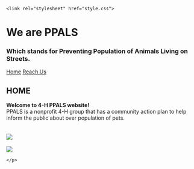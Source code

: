 
<html>
  <head>
    <meta charset="utf-8">
    <meta name="viewport" content="width=device-width, initial-scale=1">
  
    <link rel="stylesheet" href="style.css">
   
    
    



    
    
  </head>
  <body>
    <h1>We are PPALS</h1>
    <h3>Which stands for Preventing Population of Animals Living on Streets.</h3>
    <a href="index.html">Home</a>
    <a href="reach%20us.html">Reach Us</a>
    <h2>HOME</h2>
    <p>
     <strong> Welcome to 4-H PPALS website!</strong>
      <br>
      PPALS is a nonprofit 4-H group that has a community action plan to help inform the public about over population of pets.
      <br>
      <br>
      <img src="">
      <br>
      <br>
      <img src="file:///C:/Users/Kaitlynn/Downloads/GroupMe_2019129_17422%20(2).jpeg" >
      <br>
      <br>
      <img src="https://www.facebook.com/294691431214193/photos/a.294698214546848/294698191213517/?type=3&theater" >
      <br>
      <a href=" https://www.instagram.com/4h_ppals/"></a>
  
        
       
    </p>
     
  </body>
</html>
